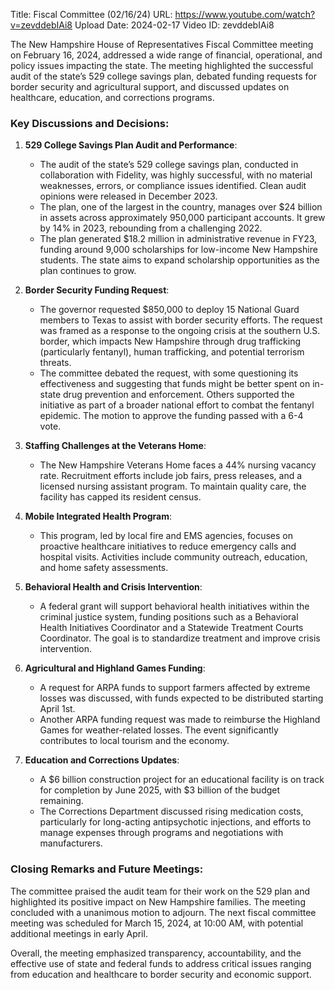 Title: Fiscal Committee (02/16/24)
URL: https://www.youtube.com/watch?v=zevddebIAi8
Upload Date: 2024-02-17
Video ID: zevddebIAi8

The New Hampshire House of Representatives Fiscal Committee meeting on February 16, 2024, addressed a wide range of financial, operational, and policy issues impacting the state. The meeting highlighted the successful audit of the state’s 529 college savings plan, debated funding requests for border security and agricultural support, and discussed updates on healthcare, education, and corrections programs.

### Key Discussions and Decisions:

1. **529 College Savings Plan Audit and Performance**:
   - The audit of the state’s 529 college savings plan, conducted in collaboration with Fidelity, was highly successful, with no material weaknesses, errors, or compliance issues identified. Clean audit opinions were released in December 2023.
   - The plan, one of the largest in the country, manages over $24 billion in assets across approximately 950,000 participant accounts. It grew by 14% in 2023, rebounding from a challenging 2022.
   - The plan generated $18.2 million in administrative revenue in FY23, funding around 9,000 scholarships for low-income New Hampshire students. The state aims to expand scholarship opportunities as the plan continues to grow.

2. **Border Security Funding Request**:
   - The governor requested $850,000 to deploy 15 National Guard members to Texas to assist with border security efforts. The request was framed as a response to the ongoing crisis at the southern U.S. border, which impacts New Hampshire through drug trafficking (particularly fentanyl), human trafficking, and potential terrorism threats.
   - The committee debated the request, with some questioning its effectiveness and suggesting that funds might be better spent on in-state drug prevention and enforcement. Others supported the initiative as part of a broader national effort to combat the fentanyl epidemic. The motion to approve the funding passed with a 6-4 vote.

3. **Staffing Challenges at the Veterans Home**:
   - The New Hampshire Veterans Home faces a 44% nursing vacancy rate. Recruitment efforts include job fairs, press releases, and a licensed nursing assistant program. To maintain quality care, the facility has capped its resident census.

4. **Mobile Integrated Health Program**:
   - This program, led by local fire and EMS agencies, focuses on proactive healthcare initiatives to reduce emergency calls and hospital visits. Activities include community outreach, education, and home safety assessments.

5. **Behavioral Health and Crisis Intervention**:
   - A federal grant will support behavioral health initiatives within the criminal justice system, funding positions such as a Behavioral Health Initiatives Coordinator and a Statewide Treatment Courts Coordinator. The goal is to standardize treatment and improve crisis intervention.

6. **Agricultural and Highland Games Funding**:
   - A request for ARPA funds to support farmers affected by extreme losses was discussed, with funds expected to be distributed starting April 1st.
   - Another ARPA funding request was made to reimburse the Highland Games for weather-related losses. The event significantly contributes to local tourism and the economy.

7. **Education and Corrections Updates**:
   - A $6 billion construction project for an educational facility is on track for completion by June 2025, with $3 billion of the budget remaining.
   - The Corrections Department discussed rising medication costs, particularly for long-acting antipsychotic injections, and efforts to manage expenses through programs and negotiations with manufacturers.

### Closing Remarks and Future Meetings:
The committee praised the audit team for their work on the 529 plan and highlighted its positive impact on New Hampshire families. The meeting concluded with a unanimous motion to adjourn. The next fiscal committee meeting was scheduled for March 15, 2024, at 10:00 AM, with potential additional meetings in early April.

Overall, the meeting emphasized transparency, accountability, and the effective use of state and federal funds to address critical issues ranging from education and healthcare to border security and economic support.